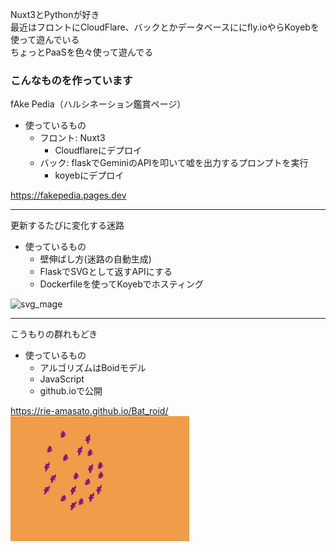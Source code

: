 Nuxt3とPythonが好き  
最近はフロントにCloudFlare、バックとかデータベースににfly.ioやらKoyebを使って遊んでいる  
ちょっとPaaSを色々使って遊んでる  

### こんなものを作っています  
fAke Pedia（ハルシネーション鑑賞ページ）
- 使っているもの
  - フロント: Nuxt3
    - Cloudflareにデプロイ
  - バック: flaskでGeminiのAPIを叩いて嘘を出力するプロンプトを実行
    - koyebにデプロイ

https://fakepedia.pages.dev

---
更新するたびに変化する迷路
- 使っているもの
  - 壁伸ばし方(迷路の自動生成)
  - FlaskでSVGとして返すAPIにする
  - Dockerfileを使ってKoyebでホスティング   
 
![svg_mage](https://secure-olimpia-shihoaka-fd09df42.koyeb.app/imgapi-mage/19.svg)

---
こうもりの群れもどき
- 使っているもの
  - アルゴリズムはBoidモデル
  - JavaScript
  - github.ioで公開

https://rie-amasato.github.io/Bat_roid/  
<img src="https://raw.githubusercontent.com/rie-amasato/Bat_roid/main/3E675A23-BCD0-445F-88A5-0C767BD47A50.jpeg" height=200>
